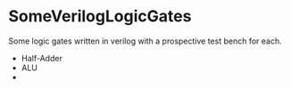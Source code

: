 # SomeVerilogLogicGates

Some logic gates written in verilog with a prospective test bench for each.

* Half-Adder
* ALU
* 
